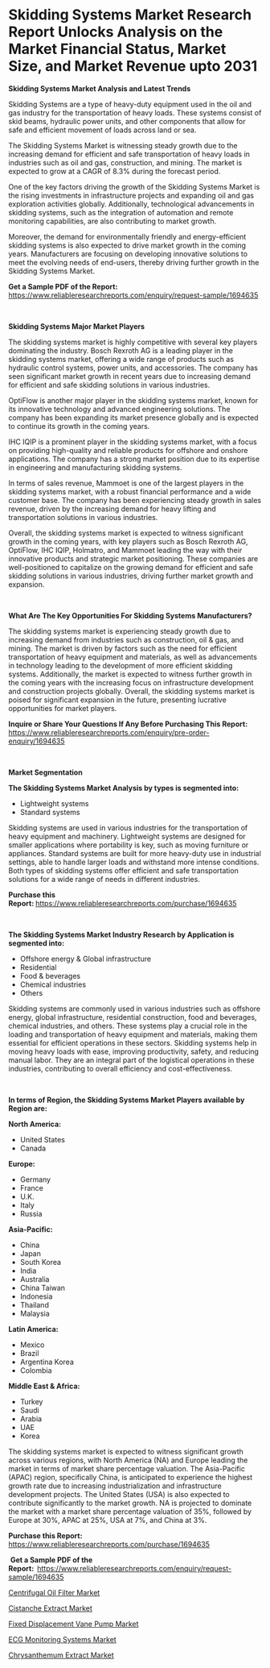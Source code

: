 <p><h1>Skidding Systems Market Research Report Unlocks Analysis on the Market Financial Status, Market Size, and Market Revenue upto 2031</h1></p><p><strong>Skidding Systems Market Analysis and Latest Trends</strong></p>
<p><p>Skidding Systems are a type of heavy-duty equipment used in the oil and gas industry for the transportation of heavy loads. These systems consist of skid beams, hydraulic power units, and other components that allow for safe and efficient movement of loads across land or sea.</p><p>The Skidding Systems Market is witnessing steady growth due to the increasing demand for efficient and safe transportation of heavy loads in industries such as oil and gas, construction, and mining. The market is expected to grow at a CAGR of 8.3% during the forecast period.</p><p>One of the key factors driving the growth of the Skidding Systems Market is the rising investments in infrastructure projects and expanding oil and gas exploration activities globally. Additionally, technological advancements in skidding systems, such as the integration of automation and remote monitoring capabilities, are also contributing to market growth.</p><p>Moreover, the demand for environmentally friendly and energy-efficient skidding systems is also expected to drive market growth in the coming years. Manufacturers are focusing on developing innovative solutions to meet the evolving needs of end-users, thereby driving further growth in the Skidding Systems Market.</p></p>
<p><strong>Get a Sample PDF of the Report:&nbsp;</strong> <a href="https://www.reliableresearchreports.com/enquiry/request-sample/1694635">https://www.reliableresearchreports.com/enquiry/request-sample/1694635</a></p>
<p>&nbsp;</p>
<p><strong>Skidding Systems Major Market Players</strong></p>
<p><p>The skidding systems market is highly competitive with several key players dominating the industry. Bosch Rexroth AG is a leading player in the skidding systems market, offering a wide range of products such as hydraulic control systems, power units, and accessories. The company has seen significant market growth in recent years due to increasing demand for efficient and safe skidding solutions in various industries.</p><p>OptiFlow is another major player in the skidding systems market, known for its innovative technology and advanced engineering solutions. The company has been expanding its market presence globally and is expected to continue its growth in the coming years.</p><p>IHC IQIP is a prominent player in the skidding systems market, with a focus on providing high-quality and reliable products for offshore and onshore applications. The company has a strong market position due to its expertise in engineering and manufacturing skidding systems.</p><p>In terms of sales revenue, Mammoet is one of the largest players in the skidding systems market, with a robust financial performance and a wide customer base. The company has been experiencing steady growth in sales revenue, driven by the increasing demand for heavy lifting and transportation solutions in various industries.</p><p>Overall, the skidding systems market is expected to witness significant growth in the coming years, with key players such as Bosch Rexroth AG, OptiFlow, IHC IQIP, Holmatro, and Mammoet leading the way with their innovative products and strategic market positioning. These companies are well-positioned to capitalize on the growing demand for efficient and safe skidding solutions in various industries, driving further market growth and expansion.</p></p>
<p>&nbsp;</p>
<p><strong>What Are The Key Opportunities For Skidding Systems Manufacturers?</strong></p>
<p><p>The skidding systems market is experiencing steady growth due to increasing demand from industries such as construction, oil & gas, and mining. The market is driven by factors such as the need for efficient transportation of heavy equipment and materials, as well as advancements in technology leading to the development of more efficient skidding systems. Additionally, the market is expected to witness further growth in the coming years with the increasing focus on infrastructure development and construction projects globally. Overall, the skidding systems market is poised for significant expansion in the future, presenting lucrative opportunities for market players.</p></p>
<p><strong>Inquire or Share Your Questions If Any Before Purchasing This Report:</strong> <a href="https://www.reliableresearchreports.com/enquiry/pre-order-enquiry/1694635">https://www.reliableresearchreports.com/enquiry/pre-order-enquiry/1694635</a></p>
<p>&nbsp;</p>
<p><strong>Market Segmentation</strong></p>
<p><strong>The Skidding Systems Market Analysis by types is segmented into:</strong></p>
<p><ul><li>Lightweight systems</li><li>Standard systems</li></ul></p>
<p><p>Skidding systems are used in various industries for the transportation of heavy equipment and machinery. Lightweight systems are designed for smaller applications where portability is key, such as moving furniture or appliances. Standard systems are built for more heavy-duty use in industrial settings, able to handle larger loads and withstand more intense conditions. Both types of skidding systems offer efficient and safe transportation solutions for a wide range of needs in different industries.</p></p>
<p><strong>Purchase this Report:&nbsp;</strong><a href="https://www.reliableresearchreports.com/purchase/1694635">https://www.reliableresearchreports.com/purchase/1694635</a></p>
<p>&nbsp;</p>
<p><strong>The Skidding Systems Market Industry Research by Application is segmented into:</strong></p>
<p><ul><li>Offshore energy & Global infrastructure</li><li>Residential</li><li>Food & beverages</li><li>Chemical industries</li><li>Others</li></ul></p>
<p><p>Skidding systems are commonly used in various industries such as offshore energy, global infrastructure, residential construction, food and beverages, chemical industries, and others. These systems play a crucial role in the loading and transportation of heavy equipment and materials, making them essential for efficient operations in these sectors. Skidding systems help in moving heavy loads with ease, improving productivity, safety, and reducing manual labor. They are an integral part of the logistical operations in these industries, contributing to overall efficiency and cost-effectiveness.</p></p>
<p>&nbsp;</p>
<p><strong>In terms of Region, the Skidding Systems Market Players available by Region are:</strong></p>
<p>
    <p> <strong> North America: </strong>
        <ul>
            <li>United States</li>
            <li>Canada</li>
        </ul>
        </p> 
    <p> <strong> Europe: </strong>
        <ul>
            <li>Germany</li>
            <li>France</li>
            <li>U.K.</li>
            <li>Italy</li>
            <li>Russia</li>
        </ul>
        </p> 
    <p> <strong> Asia-Pacific: </strong>
        <ul>
            <li>China</li>
            <li>Japan</li>
            <li>South Korea</li>
            <li>India</li>
            <li>Australia</li>
            <li>China Taiwan</li>
            <li>Indonesia</li>
            <li>Thailand</li>
            <li>Malaysia</li>
        </ul>
        </p> 
    <p> <strong> Latin America: </strong>
        <ul>
            <li>Mexico</li>
            <li>Brazil</li>
            <li>Argentina Korea</li>
            <li>Colombia</li>
        </ul>
        </p> 
    <p> <strong> Middle East & Africa: </strong>
        <ul>
            <li>Turkey</li>
            <li>Saudi</li>
            <li>Arabia</li>
            <li>UAE</li>
            <li>Korea</li>
        </ul>
    </p>
    </p>
<p><p>The skidding systems market is expected to witness significant growth across various regions, with North America (NA) and Europe leading the market in terms of market share percentage valuation. The Asia-Pacific (APAC) region, specifically China, is anticipated to experience the highest growth rate due to increasing industrialization and infrastructure development projects. The United States (USA) is also expected to contribute significantly to the market growth. NA is projected to dominate the market with a market share percentage valuation of 35%, followed by Europe at 30%, APAC at 25%, USA at 7%, and China at 3%.</p></p>
<p><strong>Purchase this Report: </strong><a href="https://www.reliableresearchreports.com/purchase/1694635">https://www.reliableresearchreports.com/purchase/1694635</a></p>
<p>&nbsp;<strong>Get a Sample PDF of the Report:&nbsp;&nbsp;</strong><a href="https://www.reliableresearchreports.com/enquiry/request-sample/1694635">https://www.reliableresearchreports.com/enquiry/request-sample/1694635</a></p>
<p><strong></strong></p>
<p><p><a href="https://github.com/angelajermaine/Market-Research-Report-List-2/blob/main/centrifugal-oil-filter-market.md">Centrifugal Oil Filter Market</a></p><p><a href="https://medium.com/@patriciahanson2013/cistanche-extract-market-insights-into-market-cagr-market-trends-and-growth-strategies-861c6aafc4ea">Cistanche Extract Market</a></p><p><a href="https://github.com/beatblasta/Market-Research-Report-List-2/blob/main/fixed-displacement-vane-pump-market.md">Fixed Displacement Vane Pump Market</a></p><p><a href="https://medium.com/@susanwest38/ecg-monitoring-systems-market-exploring-market-share-market-trends-and-future-growth-da2d5dfe1cc4">ECG Monitoring Systems Market</a></p><p><a href="https://medium.com/@patriciahanson2013/chrysanthemum-extract-market-trends-forecast-and-competitive-analysis-to-2031-fde8aaa4d79f">Chrysanthemum Extract Market</a></p></p>